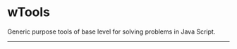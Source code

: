 # wTools

Generic purpose tools of base level for solving problems in Java Script.

_ _ _ _ _ _









































































